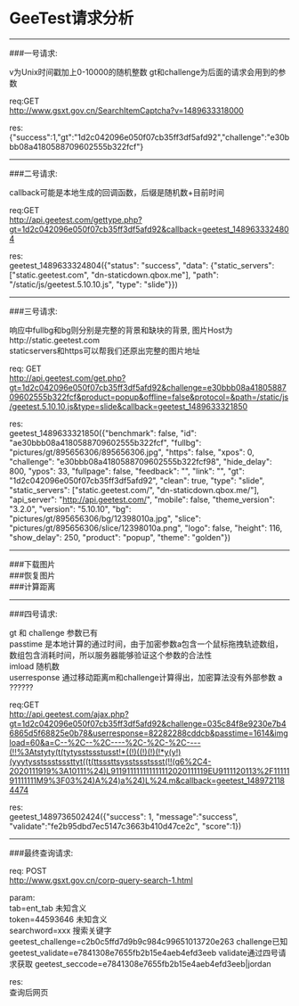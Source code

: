 # GeeTest请求分析

***
###一号请求:

v为Unix时间戳加上0-10000的随机整数  gt和challenge为后面的请求会用到的参数

req:GET  
http://www.gsxt.gov.cn/SearchItemCaptcha?v=1489633318000

res:  
{"success":1,"gt":"1d2c042096e050f07cb35ff3df5afd92","challenge":"e30bbb08a4180588709602555b322fcf"}
***
###二号请求:

callback可能是本地生成的回调函数，后缀是随机数+目前时间

req:GET  
http://api.geetest.com/gettype.php?gt=1d2c042096e050f07cb35ff3df5afd92&callback=geetest_1489633324804

res:  
geetest_1489633324804({"status": "success", "data": {"static_servers": ["static.geetest.com", "dn-staticdown.qbox.me"], "path": "/static/js/geetest.5.10.10.js", "type": "slide"}})
***
###三号请求:

响应中fullbg和bg则分别是完整的背景和缺块的背景, 图片Host为http://static.geetest.com  
staticservers和https可以帮我们还原出完整的图片地址

req: GET  
http://api.geetest.com/get.php?gt=1d2c042096e050f07cb35ff3df5afd92&challenge=e30bbb08a4180588709602555b322fcf&product=popup&offline=false&protocol=&path=/static/js/geetest.5.10.10.js&type=slide&callback=geetest_1489633321850

res:  
geetest_1489633321850({"benchmark": false, "id": "ae30bbb08a4180588709602555b322fcf", "fullbg": "pictures/gt/895656306/895656306.jpg", "https": false, "xpos": 0, "challenge": "e30bbb08a4180588709602555b322fcf98", "hide_delay": 800, "ypos": 33, "fullpage": false, "feedback": "", "link": "", "gt": "1d2c042096e050f07cb35ff3df5afd92", "clean": true, "type": "slide", "static_servers": ["static.geetest.com/", "dn-staticdown.qbox.me/"], "api_server": "http://api.geetest.com/", "mobile": false, "theme_version": "3.2.0", "version": "5.10.10", "bg": "pictures/gt/895656306/bg/12398010a.jpg", "slice": "pictures/gt/895656306/slice/12398010a.png", "logo": false, "height": 116, "show_delay": 250, "product": "popup", "theme": "golden"})

***
###下载图片  
###恢复图片  
###计算距离  
***
###四号请求:

gt 和 challenge 参数已有  
passtime 是本地计算的通过时间，由于加密参数a包含一个鼠标拖拽轨迹数组，数组包含消耗时间，所以服务器能够验证这个参数的合法性  
imload 随机数  
userresponse 通过移动距离m和challenge计算得出，加密算法没有外部参数
a ??????

req:GET  
http://api.geetest.com/ajax.php?gt=1d2c042096e050f07cb35ff3df5afd92&challenge=035c84f8e9230e7b46865d5f68825e0b78&userresponse=82282288cddcb&passtime=1614&imgload=60&a=C--%2C--%2C----%2C-%2C-%2C----(!!%3Atstyty(t(tytysstssstusst!*((!)((!)(!)(!*y(y!)(yyytysstssstsssttyt((t(ttsssttsysstssstssst(!!(q6%2C4-2020111919%3A10111%24)L911911111111111112020111119EU9111120113%2F1111191111111M9%3F03%24)A%24)a%24)L%24.m&callback=geetest_1489721184474

res:  
geetest_1489736502424({"success": 1, "message":"success", "validate":"fe2b95dbd7ec5147c3663b410d47ce2c", "score":1})


***

###最终查询请求:

req: POST  
http://www.gsxt.gov.cn/corp-query-search-1.html

param:  
tab=ent_tab    未知含义  
token=44593646  未知含义  
searchword=xxx  搜索关键字
geetest_challenge=c2b0c5ffd7d9b9c984c99651013720e263  challenge已知  
geetest_validate=e7841308e7655fb2b15e4aeb4efd3eeb    validate通过四号请求获取
geetest_seccode=e7841308e7655fb2b15e4aeb4efd3eeb|jordan  

res:  
查询后网页